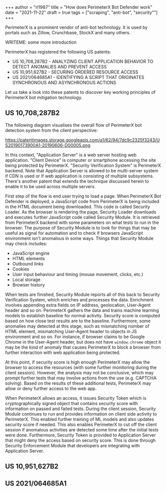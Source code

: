 +++
author = "rl1987"
title = "How does PerimeterX Bot Defender work"
date = "2021-11-22"
draft = true
tags = ["scraping", "anti-bot", "security""]
+++

PerimeterX is a prominent vendor of anti-bot technology. It is used by portals such as Zillow, Crunchbase, StockX and many others.

WRITEME: some more introduction

PerimeterX has registered the following US patents:

* US 10,708,287B2 - ANALYZING CLIENT APPLICATION BEHAVIOR TO DETECT ANOMALIES AND PREVENT ACCESS
* US 10,951,627B2 - SECURING ORDERED RESOURCE ACCESS
* US 2021/064685A1 - IDENTIFYING A SCRIPT THAT ORIGINATES SYNCHRONOUS AND ASYNCHRONOUS ACTIONS

Let us take a look into these patents to discover key working principles of PerimeterX bot mitigation technology.

US 10,708,287B2 
---------------

The following diagram visualises the overall flow of PerimeterX bot detection system from the client perspective:

https://patentimages.storage.googleapis.com/a1/62/94/7dc9c2325f3243/US20190173900A1-20190606-D00005.png

In this context, "Application Server" is a web server hosting web application. "Client Device" is computer or 
smartphone accessing the site being protected by PerimeterX. "Security Verification System" is PerimeterX
backend. Note that Application Server is allowed to be multi-server system if CDN is used or if web application
is consisting of multiple subsystems. There's another patent that extends the technique discussed herein to enable
it to be used across multiple servers. 

First step of the flow is end user trying to load a page. When PerimeterX Bot Defender is deployed, a JavaScript code
from PerimeterX is being included in the HTML document being downloaded. This code is called Security Loader. As
the browser is rendering the page, Security Loader downloads and executes further JavaScript code called Security Module.
It is retrieved from PerimeterX backend with some parameters on what tests to run in the browser. The purpose of
Security Module is to look for things that may be useful as signal for automation and to check if browsers JavaScript
environment isn't anomalous in some ways. Things that Security Module may check includes:

* JavaScript engine
* HTML elements
* Outbound links
* Cookies
* User input behaviour and timing (mouse movement, clicks, etc.)
* Local storage
* Browser history

When tests are finished, Security Module reports all of this back to Security Verification System, which enriches 
and processes the data. Enrichment involves appending extra fields on IP address, geolocation, User-Agent header and so on.
PerimeterX gathers the data and trains machine learning models to establish baseline for 
normal activity. Security score is computed based on how close test results are to the baseline. Furthermore, some anomalies
may detected at this stage, such as mismatching number of HTML element, mismatching User-Agent header to objects in JS 
environment and so on. For instance, if browser claims to be Google Chrome in the User-Agent header, but does not have
`window.chrome` object it may be the kind of anomaly that causes PerimeterX to block a browser from further interaction
with web application being protected. 

At this point, if security score is high enough PerimeterX may allow the browser to access the resources (with some further
monitoring during the client session). However, the analysis may not be conclusive, which may prompt further tests that may
involve actions from the use (e.g. CAPTCHA solving). Based on the results of these additional tests, PerimeterX may allow
or deny further access to the web app.

When PerimeterX allows an access, it issues Security Token which is cryptographically signed object that contains security score
with information on passed and failed tests. During the client session, Security Module continues to run and provides information
on client side activity to PerimeterX. This enabled further training of ML models and also updates security score if needed.
This also enables PerimeterX to cut off the client session if anomalous activities are detected some time after the initial tests
were done. Furthermore, Security Token is provided to Application Server that might deny the access based on security score.
This is done through Security Enforcement Module that developers are integrating with Application Server.

US 10,951,627B2 
---------------

US 2021/064685A1 
----------------


